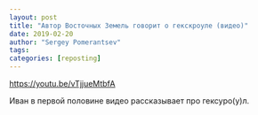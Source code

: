 ```yaml
---
layout: post
title: "Автор Восточных Земель говорит о гекскроуле (видео)"
date: 2019-02-20
author: "Sergey Pomerantsev"
tags:
categories: [reposting]
---
```


<https://youtu.be/vTjjueMtbfA>

Иван в первой половине видео рассказывает про гексуро(у)л.

